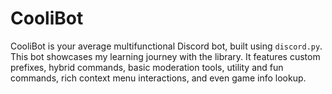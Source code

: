 # CooliBot

CooliBot is your average multifunctional Discord bot, built using `discord.py`.
This bot showcases my learning journey with the library. It features custom prefixes, hybrid commands, basic moderation tools, utility and fun commands, rich context menu interactions, and even game info lookup.

<!-- ---

## 🚀 Features

- **🛠 Customizable Prefix per Server**
  - Commands work with custom prefixes stored in an SQLite database.
  - Mentioning the bot shows the current prefix.

- **📚 Hybrid & Slash Commands**
  - Supports traditional prefix commands and modern slash/app commands.

- **👮 Moderation Tools**
  - Commands like `/kick`, `/ban`, `/banlist`, and more

- **📬 Utility Commands**
  - `/dm`: Send direct messages to users (with optional anonymous mode).
  - `/say`: Make the bot send something in a channel.
  - `/whois`, `/avatar`, `/banner`: User-related info commands.
  - Context menus like `Show Avatar`, `Show Banner`, and `Show User Info`.

- **🎮 Game Info Lookup**
  - `/game <name>` retrieves detailed information about a game using the RAWG API.
  - Includes cover image, genres, ratings, release date, developers, and more.

- **🎲 Fun Commands**
  - `/choose`: Pick randomly from user-given options.
  - `/ping`: Show bot latency.
  - `/kys`: Sends a random _family friendly_ >:)) GIF.

- **📁 Modular Cog System**
  - Commands are split into organized cogs for scalability and maintainability.
  - Live cog reloading with `!reload <cog>`.

- **📓 Logging**
  - Logs bot activity and errors to `bot.log`. -->
